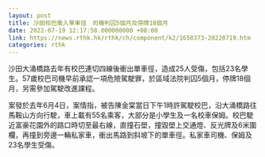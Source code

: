 ```yaml
---
layout: post
title: 沙田校巴衝入單車徑　司機判囚5個月及停牌18個月
date: 2022-07-19 12:17:58.000000000 +08:00
link: https://news.rthk.hk/rthk/ch/component/k2/1658373-20220719.htm
categories: rthk
---
```


沙田大涌橋路去年有校巴連切四線後衝出單車徑，造成25人受傷，包括23名學生。57歲校巴司機早前承認一項危險駕駛罪，於區域法院判囚5個月，停牌18個月，另需參加駕駛改進課程。

案發於去年6月4日，案情指，被告陳金棠當日下午1時許駕駛校巴，沿大涌橋路往馬鞍山方向行駛，車上載有55名乘客，大部分是小學生及一名校車保姆。校巴駛近富豪花園外的路口時切至最右線，直撞石壆，撞毀壆上交通燈、反光牌及6米圍欄，再撞到旁邊一輛私家車，衝出馬路到斜坡下的單車徑。私家車司機、保姆及23名學生受傷。
